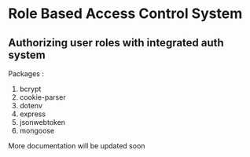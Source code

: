 # Role Based Access Control System 
## Authorizing user roles with integrated auth system

Packages :
1. bcrypt
2. cookie-parser
3. dotenv
4. express
5. jsonwebtoken
6. mongoose

More documentation will be updated soon